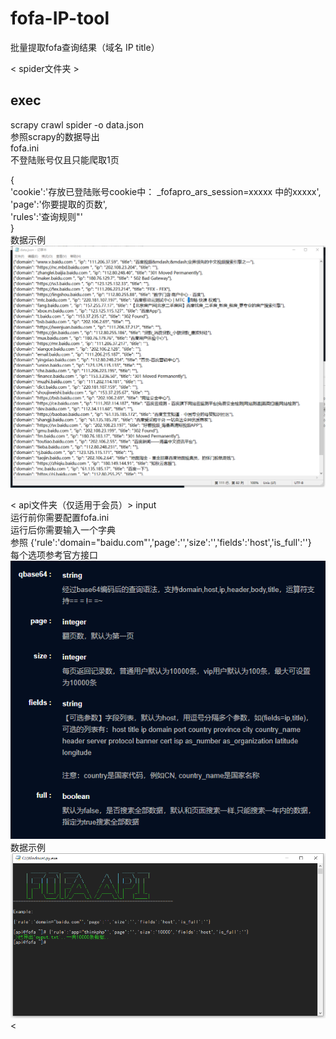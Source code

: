 # fofa-IP-tool
批量提取fofa查询结果（域名 IP title）

< spider文件夹 >
## exec <br>
scrapy crawl spider -o data.json<br>
参照scrapy的数据导出<br>
 fofa.ini <br>
不登陆账号仅且只能爬取1页

{<br>
'cookie':'存放已登陆账号cookie中： _fofapro_ars_session=xxxxx  中的xxxxx',<br>
'page':'你要提取的页数',<br>
'rules':'查询规则"'<br>
}<br>
 数据示例<br>
![Image text](https://github.com/k-fire/fofa-IP-tool/blob/master/spider/img.png?raw=true)

< api文件夹（仅适用于会员）>
 input <br>
运行前你需要配置fofa.ini<br>
运行后你需要输入一个字典<br>
参照 {'rule':'domain="baidu.com"','page':'','size':'','fields':'host','is_full':''}<br>
每个选项参考官方接口<br>
![Image text](https://github.com/k-fire/fofa-IP-tool/blob/master/api/api.bmp?raw=true)
 数据示例<br>
![Image text](https://github.com/k-fire/fofa-IP-tool/blob/master/api/img.bmp?raw=true)
<
